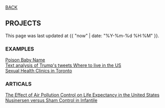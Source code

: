 [BACK](../)

## PROJECTS
This page was last updated at {{ "now" | date: "%Y-%m-%d %H:%M" }}.
<br>

### EXAMPLES
[Poison Baby Name](https://github.com/hilaryparker)    
[Text analysis of Trump's tweets ](http://varianceexplained.org/r/trump-tweets/)
[Where to live in the US](https://masalmon.eu/2017/11/16/wheretoliveus/)  
[Sexual Health Clinics in Toronto](https://sharlagelfand.netlify.com/posts/tidying-toronto-open-data/)  

### ARTICALS
[The Effect of Air Pollution Control on Life Expectancy in the United States](https://www.ncbi.nlm.nih.gov/pmc/articles/PMC3521092/)  
[Nusinersen versus Sham Control in Infantile](https://www.nejm.org/doi/full/10.1056/NEJMoa1702752)